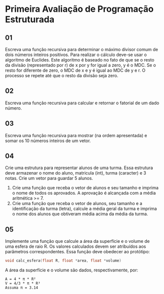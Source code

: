 # Primeira Avaliação de Programação Estruturada

## 01

Escreva uma função recursiva para determinar o máximo divisor comum de dois números inteiros positivos. Para realizar o cálculo deve-se usar o algoritmo de Euclides. Este algoritmo é baseado no fato de que se o resto da divisão (representado por r) de x por y for igual a zero, y é o MDC. Se o resto for diferente de zero, o MDC de x e y é igual ao MDC de y e r. O processo se repete até que o resto da divisão seja zero.

## 02

Escreva uma função recursiva para calcular e retornar o fatorial de um dado número.

## 03

Escreva uma função recursiva para mostrar (na ordem apresentada) e somar os 10 números inteiros de um vetor.

## 04

Crie uma estrutura para representar alunos de uma turma. Essa estrutura deve armazenar o nome do aluno, matricula (int), turma (caracter) e 3 notas. Crie um vetor para guardar 5 alunos.

1. Crie uma função que receba o vetor de alunos e seu tamanho e imprima o nome de todos os aprovados. A aprovação é alcançada com a média aritmética >= 7.
1. Crie uma função que receba o vetor de alunos, seu tamanho e a identificação da turma (letra), calcule a média geral da turma e imprima o nome dos alunos que obtiveram média acima da média da turma.

## 05

Implemente uma função que calcule a área da superfície e o volume de uma esfera de raio R. Os valores calculados devem ser atribuídos aos parâmetros correspondentes. Essa função deve obedecer ao protótipo:

```c
void calc_esfera(float R, float *area, float *volume)
```

A área da superfície e o volume são dados, respectivamente, por:

```
A = 4 * π * R²
V = 4/3 * π * R³
Assuma π = 3.14
```